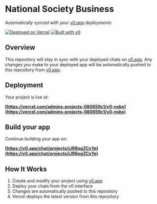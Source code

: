 # National Society Business

_Automatically synced with your [v0.app](https://v0.app) deployments_

[![Deployed on Vercel](https://img.shields.io/badge/Deployed%20on-Vercel-black?style=for-the-badge&logo=vercel)](https://vercel.com/admins-projects-080659c1/v0-nsbs)
[![Built with v0](https://img.shields.io/badge/Built%20with-v0.app-black?style=for-the-badge)](https://v0.app/chat/projects/jJR8ogZCxYe)

## Overview

This repository will stay in sync with your deployed chats on
[v0.app](https://v0.app). Any changes you make to your deployed app will be
automatically pushed to this repository from [v0.app](https://v0.app).

## Deployment

Your project is live at:

**[https://vercel.com/admins-projects-080659c1/v0-nsbs](https://vercel.com/admins-projects-080659c1/v0-nsbs)**

## Build your app

Continue building your app on:

**[https://v0.app/chat/projects/jJR8ogZCxYe](https://v0.app/chat/projects/jJR8ogZCxYe)**

## How It Works

1. Create and modify your project using [v0.app](https://v0.app)
2. Deploy your chats from the v0 interface
3. Changes are automatically pushed to this repository
4. Vercel deploys the latest version from this repository
